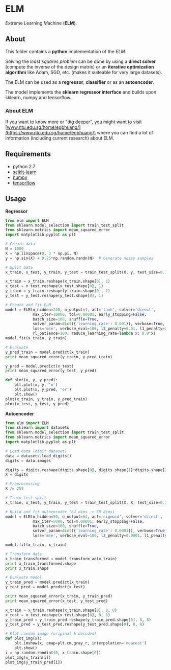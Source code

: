 # ELM
*E*xtreme *L*earning *M*achine (**ELM**).

## About
This folder contains a **python** implementation of the *ELM*.

Solving the *least squares problem* can be done by using a **direct solver** (compute the inverse of the design matrix) or an **iterative optimization algorithm** like Adam, SGD, etc. (makes it suiteable for very large datasets).

The ELM can be used as a **regressor**, **classifier** or as an **autoencoder**.

The model implements the **sklearn regressor interface** and builds upon sklearn, numpy and tensorflow.

### About ELM
If you want to know more or "dig deeper", you might want to visit [www.ntu.edu.sg/home/egbhuang/](https://www.ntu.edu.sg/home/egbhuang/) where you can find a lot of information (including current research) about ELM.

## Requirements
- python 2.7
- [scikit-learn](https://github.com/scikit-learn/scikit-learn)
- [numpy](https://github.com/numpy/numpy)
- [tensorflow](https://github.com/tensorflow/tensorflow)

## Usage
**Regressor**
```python
from elm import ELM
from sklearn.model_selection import train_test_split
from sklearn.metrics import mean_squared_error
import matplotlib.pyplot as plt

# Create data
N = 1000
X = np.linspace(0, 3 * np.pi, N)
y = np.sin(X) + 0.25*np.random.randn(N)  # Generate noisy samples

# Split data
x_train, x_test, y_train, y_test = train_test_split(X, y, test_size=0.1)

x_train = x_train.reshape(x_train.shape[0], 1)
x_test = x_test.reshape(x_test.shape[0], 1)
y_train = y_train.reshape(y_train.shape[0], 1)
y_test = y_test.reshape(y_test.shape[0], 1)

# Create and fit ELM
model = ELM(n_hidden=200, n_output=1, act='tanh', solver='direct',
            max_iter=10000, tol=0.00001, early_stopping=False,
            batch_size=100, shuffle=True,
            solver_param=dict({'learning_rate': 0.001}), verbose=True,
            loss='mse', verbose_eval=100, l2_penalty=0.01, l1_penalty=0.0,
            rl_patience=100, reduce_learning_rate=lambda x: 0.9*x)
model.fit(x_train, y_train)

# Evaluate
y_pred_train = model.predict(x_train)
print mean_squared_error(y_train, y_pred_train)

y_pred = model.predict(x_test)
print mean_squared_error(y_test, y_pred)

def plot(x, y, y_pred):
    plt.plot(x, y, 'o')
    plt.plot(x, y_pred, 'or')
    plt.show()
plot(x_train, y_train, y_pred_train)
plot(x_test, y_test, y_pred)
```

**Autoencoder**
```python
from elm import ELM
from sklearn import datasets
from sklearn.model_selection import train_test_split
from sklearn.metrics import mean_squared_error
import matplotlib.pyplot as plt

# Load data (digit dataset)
data = datasets.load_digits()
digits = data.images

digits = digits.reshape(digits.shape[0], digits.shape[1]*digits.shape[2])
X = digits

# Preprocessing
X /= 255

# Train test split
x_train, x_test, y_train, y_test = train_test_split(X, X, test_size=0.3)

# Build and fit autoencoder (64 dims -> 50 dims)
model = ELM(n_hidden=50, n_output=64, act='sigmoid', solver='direct',
            max_iter=5000, tol=0.00001, early_stopping=False,
            batch_size=100, shuffle=True,
            solver_param=dict({'learning_rate': 0.0001}), verbose=True,
            loss='mse', verbose_eval=100, l2_penalty=0.0001, l1_penalty=0.0)

model.fit(x_train, x_train)

# Transform data
x_train_transformed = model.transform_ae(x_train)
print x_train_transformed.shape
print x_train.shape

# Evaluate model
y_train_pred = model.predict(x_train)
y_test_pred = model.predict(x_test)

print mean_squared_error(x_train, y_train_pred)
print mean_squared_error(x_test, y_test_pred)

x_train = x_train.reshape(x_train.shape[0], 8, 8)
x_test = x_test.reshape(x_test.shape[0], 8, 8)
y_train_pred = y_train_pred.reshape(y_train_pred.shape[0], 8, 8)
y_test_pred = y_test_pred.reshape(y_test_pred.shape[0], 8, 8)

# Plot random image (original & decoded)
def plot_img(x):
    plt.imshow(x, cmap=plt.cm.gray_r, interpolation='nearest')
    plt.show()
i = np.random.randint(0, x_train.shape[0])
plot_img(x_train[i])
plot_img(y_train_pred[i])
```
